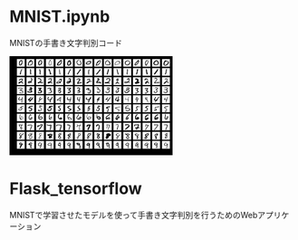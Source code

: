  
# MNIST.ipynb 
MNISTの手書き文字判別コード

![MNIST](./MNIST.png)
 
# Flask_tensorflow
MNISTで学習させたモデルを使って手書き文字判別を行うためのWebアプリケーション

 

